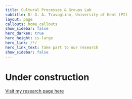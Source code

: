 ```yaml
---
title: Cultural Processes & Groups Lab
subtitle: Dr G. A. Travaglino, University of Kent (PI)
layout: page
callouts: home_callouts
show_sidebar: false
hero_darken: true
hero_height: is-large
hero_link: /*/
hero_link_text: Take part to our research
show_sidebar: false
---
```


# Under construction

[Visit my research page here](https://www.researchgate.net/profile/Giovanni_Travaglino)


